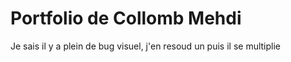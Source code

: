 # Portfolio de Collomb Mehdi

Je sais il y a plein de bug visuel, j'en resoud un puis il se multiplie 